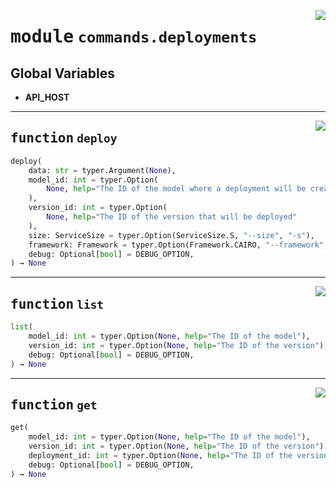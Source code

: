 <!-- markdownlint-disable -->

<a href="https://github.com/gizatechxyz/giza-cli/blob/main/giza/commands/deployments.py#L0"><img align="right" style="float:right;" src="https://img.shields.io/badge/-source-cccccc?style=flat-square"></a>

# <kbd>module</kbd> `commands.deployments`




**Global Variables**
---------------
- **API_HOST**

---

<a href="https://github.com/gizatechxyz/giza-cli/blob/main/giza/commands/deployments.py#L20"><img align="right" style="float:right;" src="https://img.shields.io/badge/-source-cccccc?style=flat-square"></a>

## <kbd>function</kbd> `deploy`

```python
deploy(
    data: str = typer.Argument(None),
    model_id: int = typer.Option(
        None, help="The ID of the model where a deployment will be created"
    ),
    version_id: int = typer.Option(
        None, help="The ID of the version that will be deployed"
    ),
    size: ServiceSize = typer.Option(ServiceSize.S, "--size", "-s"),
    framework: Framework = typer.Option(Framework.CAIRO, "--framework", "-f"),
    debug: Optional[bool] = DEBUG_OPTION,
) → None
```






---

<a href="https://github.com/gizatechxyz/giza-cli/blob/main/giza/commands/deployments.py#L67"><img align="right" style="float:right;" src="https://img.shields.io/badge/-source-cccccc?style=flat-square"></a>

## <kbd>function</kbd> `list`

```python
list(
    model_id: int = typer.Option(None, help="The ID of the model"),
    version_id: int = typer.Option(None, help="The ID of the version"),
    debug: Optional[bool] = DEBUG_OPTION,
) → None
```






---

<a href="https://github.com/gizatechxyz/giza-cli/blob/main/giza/commands/deployments.py#L107"><img align="right" style="float:right;" src="https://img.shields.io/badge/-source-cccccc?style=flat-square"></a>

## <kbd>function</kbd> `get`

```python
get(
    model_id: int = typer.Option(None, help="The ID of the model"),
    version_id: int = typer.Option(None, help="The ID of the version"),
    deployment_id: int = typer.Option(None, help="The ID of the version"),
    debug: Optional[bool] = DEBUG_OPTION,
) → None
```







